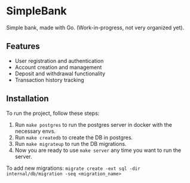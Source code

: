# SimpleBank

Simple bank, made with Go. (Work-in-progress, not very organized yet).

## Features

- User registration and authentication
- Account creation and management
- Deposit and withdrawal functionality
- Transaction history tracking

## Installation

To run the project, follow these steps:

1. Run `make postgres` to run the postgres server in docker with the necessary envs.
2. Run `make createdb` to create the DB in postgres.
3. Run `make migrateup` to run the DB migrations.
4. Now you are ready to use `make server` any time you want to run the server.

To add new migrations:
`migrate create -ext sql -dir internal/db/migration -seq <migration_name>`